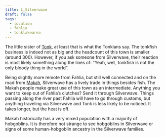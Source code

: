 ```yaml
---
title: L_Silverwave
draft: false
tags:
  - location
  - fahlia
  - tonklakearea
---
```

The little sister of [Tonk](../Tonk%20Lake%20Area/L_Tonk.md), at least that is what the Tonkians say. The tonkfish business is indeed not as big and the headcount of this town is smaller (around 300).  However, if you ask someone from Silverwave, their reaction is most likely something along the lines of: “Yeah, well, tonkfish is not the only bloody thing in the world”. 

Being slightly more remote from Fahlia, but still well connected and on the road from [Makah](../Bulwark%20Fahlia/L_Makah.md), Silverwave has a lively trade in things besides fish. The Makah people make great use of this town as an intermediate. Anything you want to keep out of Fahlia’s clutches? Send it through Silverwave. Things passing along the river past Fahlia will have to go through customs, but anything traveling via Silverwave and Tonk is less likely to be noticed. It takes longer, but the heat is off.  
  
Makah historically has a very mixed population with a majority of hobgoblins. It is therefore not strange to see hobgoblins in Silverwave or signs of some human-hobgoblin ancestry in the Silverwave families.